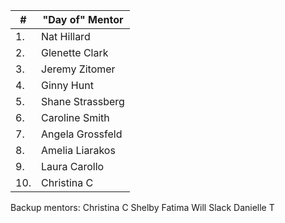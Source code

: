| #  | "Day of" Mentor  |
|---|---|
| 1.  | Nat Hillard  |
| 2.   | Glenette Clark  |
| 3.   | Jeremy Zitomer |
| 4.   | Ginny Hunt |
| 5.   | Shane Strassberg  |
| 6.   |  Caroline Smith |
| 7.   | Angela Grossfeld  |
| 8.   | Amelia Liarakos  |
| 9.   | Laura Carollo  |
| 10.   | Christina C |


Backup mentors:
Christina C
Shelby
Fatima
Will Slack
Danielle T
